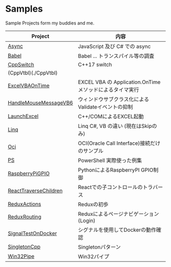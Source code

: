 # Samples
Sample Projects form my buddies and me.

| Project | 内容 |
| - | - |
| [Async](./Async) | JavaScript 及び C# での async |
| [Babel](./Babel) | Babel ... トランスパイル等の調査 |
| [CppSwitch](./CppSwitch) | C++17 switch |
| (CppVtbl)(./CppVtbl) || C++ vtbl を介して仮想関数を直接
| [ExcelVBAOnTime](./ExcelVBAOnTime) | EXCEL VBA の Application.OnTime メソッドによるタイマ実行 |
| [HandleMouseMessageVB6](./HandleMouseMessageVB6) | ウィンドウサブクラス化によるValidateイベントの抑制 |
| [LaunchExcel](./LaunchExcel) | C++/COMによるEXCEL起動 |
| [Linq](./Linq) | Linq C#, VB の違い (現在はSkipのみ) |
| [Oci](./Oci) | OCI(Oracle Call Interface)接続だけのサンプル |
| [PS](./PS) | PowerShell 実際使った例集 |
| [RaspberryPiGPIO](./RaspberryPiGPIO) | PythonによるRaspberryPI GPIO制御 |
| [ReactTraverseChildren](./ReactTraverseChildren) | Reactでの子コントロールのトラバース |
| [ReduxActions](./ReduxActions) | Reduxの初歩 |
| [ReduxRouting](./ReduxRouting) | Reduxによるページナビゲーション(Login) |
| [SignalTestOnDocker](./SignalTestOnDocker) | シグナルを使用してDockerの動作確認 |
| [SingletonCpp](./SingletonCpp)| Singletonパターン |
| [Win32Pipe](./Win32Pipe) | Win32パイプ |


